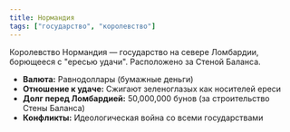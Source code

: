 ```yaml
---
title: Нормандия
tags: ["государство", "королевство"]
---
```


Королевство Нормандия — государство на севере Ломбардии, борющееся с "ересью удачи". Расположено за Стеной Баланса.

- **Валюта:** Равнодоллары (бумажные деньги)
- **Отношение к удаче:** Сжигают зеленоглазых как носителей ереси
- **Долг перед Ломбардией:** 50,000,000 бунов (за строительство Стены Баланса)
- **Конфликты:** Идеологическая война со всеми государствами